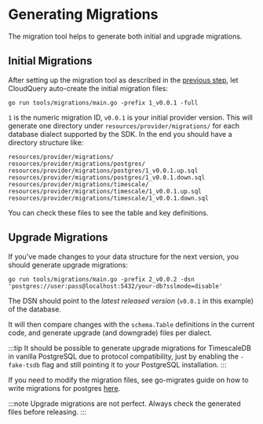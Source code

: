 # Generating Migrations

The migration tool helps to generate both initial and upgrade migrations.

## Initial Migrations

After setting up the migration tool as described in the [previous step](./migration-tool), let CloudQuery auto-create the initial migration files:
```
go run tools/migrations/main.go -prefix 1_v0.0.1 -full
```

`1` is the numeric migration ID, `v0.0.1` is your initial provider version. This will generate one directory under `resources/provider/migrations/` for each database dialect supported by the SDK. In the end you should have a directory structure like:

```
resources/provider/migrations/
resources/provider/migrations/postgres/
resources/provider/migrations/postgres/1_v0.0.1.up.sql
resources/provider/migrations/postgres/1_v0.0.1.down.sql
resources/provider/migrations/timescale/
resources/provider/migrations/timescale/1_v0.0.1.up.sql
resources/provider/migrations/timescale/1_v0.0.1.down.sql
```

You can check these files to see the table and key definitions. 

## Upgrade Migrations

If you've made changes to your data structure for the next version, you should generate upgrade migrations:

```
go run tools/migrations/main.go -prefix 2_v0.0.2 -dsn 'postgres://user:pass@localhost:5432/your-db?sslmode=disable'
```

The DSN should point to the _latest released version_ (`v0.0.1` in this example) of the database.

It will then compare changes with the `schema.Table` definitions in the current code, and generate upgrade (and downgrade) files per dialect.

:::tip
It should be possible to generate upgrade migrations for TimescaleDB in vanilla PostgreSQL due to protocol compatibility, just by enabling the `-fake-tsdb` flag and still pointing it to your PostgreSQL installation.
:::

If you need to modify the migration files, see go-migrates guide on how to write migrations for postgres [here](https://github.com/golang-migrate/migrate/blob/master/database/postgres/TUTORIAL.md).

:::note
Upgrade migrations are not perfect. Always check the generated files before releasing.
:::
